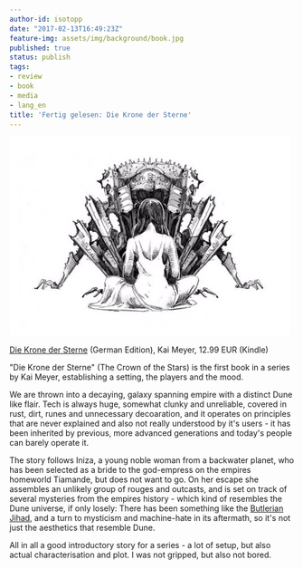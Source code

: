 ```yaml
---
author-id: isotopp
date: "2017-02-13T16:49:23Z"
feature-img: assets/img/background/book.jpg
published: true
status: publish
tags:
- review
- book
- media
- lang_en
title: 'Fertig gelesen: Die Krone der Sterne'
---
```


[![](/uploads/2017/02/krone-der-sterne.jpg)](https://www.amazon.de/Die-Krone-Sterne-Kai-Meyer-ebook/dp/B01EVZNXOO)

[Die Krone der Sterne](https://www.amazon.de/Die-Krone-Sterne-Kai-Meyer-ebook/dp/B01EVZNXOO)
(German Edition), Kai Meyer, 12.99 EUR (Kindle)

"Die Krone der Sterne" (The Crown of the Stars) is the first
book in a series by Kai Meyer, establishing a setting, the
players and the mood.

We are thrown into a decaying, galaxy spanning empire with a
distinct Dune like flair. Tech is always huge, somewhat clunky
and unreliable, covered in rust, dirt, runes and unnecessary
decoaration, and it operates on principles that are never
explained and also not really understood by it's users - it has
been inherited by previous, more advanced generations and
today's people can barely operate it.

The story follows Iniza, a young noble woman from a backwater
planet, who has been selected as a bride to the god-empress on
the empires homeworld Tiamande, but does not want to go. On her
escape she assembles an unlikely group of rouges and outcasts,
and is set on track of several mysteries from the empires
history - which kind of resembles the Dune universe, if only
losely: 
There has been something like the 
[Butlerian Jihad](https://en.wikipedia.org/wiki/Butlerian_Jihad), and a
turn to mysticism and machine-hate in its aftermath, so it's not
just the aesthetics that resemble Dune. 

All in all a good introductory story for a series - a lot of
setup, but also actual characterisation and plot. I was not
gripped, but also not bored.
